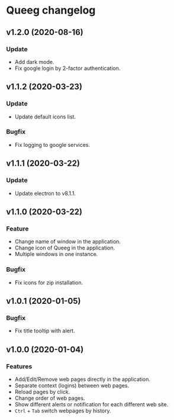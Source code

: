 # Queeg changelog

## v1.2.0 (2020-08-16)

### Update

- Add dark mode.
- Fix google login by 2-factor authentication.

## v1.1.2 (2020-03-23)

### Update

- Update default icons list.

### Bugfix

- Fix logging to google services.

## v1.1.1 (2020-03-22)

### Update

- Update electron to v8.1.1.

## v1.1.0 (2020-03-22)

### Feature

- Change name of window in the application.
- Change icon of Queeg in the application.
- Multiple windows in one instance.

### Bugfix

- Fix icons for zip installation.

## v1.0.1 (2020-01-05)

### Bugfix

- Fix title tooltip with alert.

## v1.0.0 (2020-01-04)

### Features

- Add/Edit/Remove web pages directly in the application.
- Separate context (logins) between web pages.
- Reload pages by click.
- Change order of web pages.
- Show different alerts or notification for each different web site.
- `Ctrl` + `Tab` switch webpages by history.